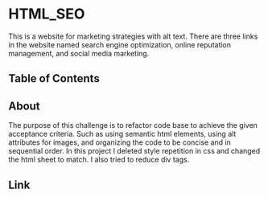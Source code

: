 # HTML_SEO
This is a website for marketing strategies with alt text. There are three links in the website named search engine optimization, online reputation management, and social media marketing. 

## Table of Contents

## About
The purpose of this challenge is to refactor code base to achieve the given acceptance criteria. Such as using semantic html elements, using alt attributes for images, and organizing the code to be concise and in sequential order. In this project I deleted style repetition in css and changed the html sheet to match. I also tried to reduce div tags. 

## Link
